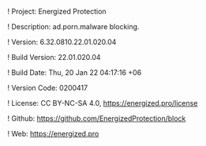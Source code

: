 ! Project: Energized Protection

! Description: ad.porn.malware blocking.

! Version: 6.32.0810.22.01.020.04

! Build Version: 22.01.020.04

! Build Date: Thu, 20 Jan 22 04:17:16 +06

! Version Code: 0200417

! License: CC BY-NC-SA 4.0, https://energized.pro/license

! Github: https://github.com/EnergizedProtection/block

! Web: https://energized.pro

